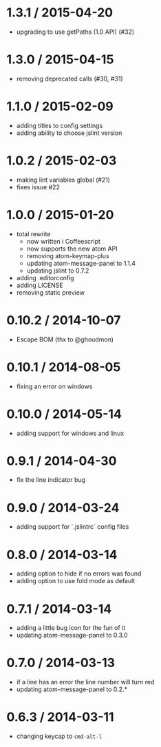 
1.3.1 / 2015-04-20
==================

  * upgrading to use getPaths (1.0 API) (#32)

1.3.0 / 2015-04-15
==================

  * removing deprecated calls (#30, #31)

1.1.0 / 2015-02-09
==================

  * adding titles to config settings
  * adding ability to choose jslint version

1.0.2 / 2015-02-03
===================

  * making lint variables global (#21)
  * fixes issue #22

1.0.0 / 2015-01-20
==================

  * total rewrite
    * now written i Coffeescript
    * now supports the new atom API
    * removing atom-keymap-plus
    * updating atom-message-panel to 1.1.4
    * updating jslint to 0.7.2
  * adding .editorconfig
  * adding LICENSE
  * removing static preview

0.10.2 / 2014-10-07
===================

  * Escape BOM (thx to @ghoudmon)

0.10.1 / 2014-08-05
==================

 * fixing an error on windows

0.10.0 / 2014-05-14
==================

 * adding support for windows and linux

0.9.1 / 2014-04-30
==================

 * fix the line indicator bug

0.9.0 / 2014-03-24
==================

 * adding support for `.jslintrc´ config files

0.8.0 / 2014-03-14
==================

 * adding option to hide if no errors was found
 * adding option to use fold mode as default

0.7.1 / 2014-03-14
==================

 * adding a little bug icon for the fun of it
 * updating atom-message-panel to 0.3.0

0.7.0 / 2014-03-13
==================

 * if a line has an error the line number will turn red
 * updating atom-message-panel to 0.2.*

0.6.3 / 2014-03-11
==================

 * changing keycap to `cmd-alt-l`
